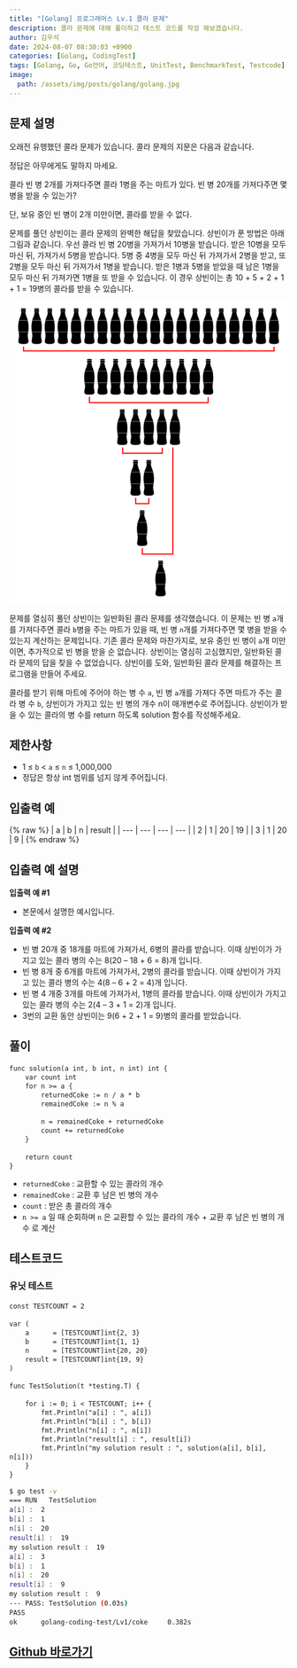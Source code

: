```yaml
---
title: "[Golang] 프로그래머스 Lv.1 콜라 문제"
description: 콜라 문제에 대해 풀이하고 테스트 코드를 작성 해보겠습니다.
author: 김우석
date: 2024-08-07 08:30:03 +0900
categories: [Golang, CodingTest]
tags: [Golang, Go, Go언어, 코딩테스트, UnitTest, BenchmarkTest, Testcode]
image:
  path: /assets/img/posts/golang/golang.jpg
---
```


## 문제 설명
오래전 유행했던 콜라 문제가 있습니다. 콜라 문제의 지문은 다음과 같습니다.

정답은 아무에게도 말하지 마세요.

콜라 빈 병 2개를 가져다주면 콜라 1병을 주는 마트가 있다. 빈 병 20개를 가져다주면 몇 병을 받을 수 있는가?

단, 보유 중인 빈 병이 2개 미만이면, 콜라를 받을 수 없다.

문제를 풀던 상빈이는 콜라 문제의 완벽한 해답을 찾았습니다. 상빈이가 푼 방법은 아래 그림과 같습니다. 우선 콜라 빈 병 20병을 가져가서 10병을 받습니다. 받은 10병을 모두 마신 뒤, 가져가서 5병을 받습니다. 5병 중 4병을 모두 마신 뒤 가져가서 2병을 받고, 또 2병을 모두 마신 뒤 가져가서 1병을 받습니다. 받은 1병과 5병을 받았을 때 남은 1병을 모두 마신 뒤 가져가면 1병을 또 받을 수 있습니다. 이 경우 상빈이는 총 10 + 5 + 2 + 1 + 1 = 19병의 콜라를 받을 수 있습니다.

![image](../../../../../assets/img/posts/golang/codingtest/golang-codingtest-coke/image1.png)

문제를 열심히 풀던 상빈이는 일반화된 콜라 문제를 생각했습니다. 이 문제는 빈 병 `a`개를 가져다주면 콜라 `b`병을 주는 마트가 있을 때, 빈 병 `n`개를 가져다주면 몇 병을 받을 수 있는지 계산하는 문제입니다. 기존 콜라 문제와 마찬가지로, 보유 중인 빈 병이 `a`개 미만이면, 추가적으로 빈 병을 받을 순 없습니다. 상빈이는 열심히 고심했지만, 일반화된 콜라 문제의 답을 찾을 수 없었습니다. 상빈이를 도와, 일반화된 콜라 문제를 해결하는 프로그램을 만들어 주세요.

콜라를 받기 위해 마트에 주어야 하는 병 수 `a`, 빈 병 `a`개를 가져다 주면 마트가 주는 콜라 병 수 `b`, 상빈이가 가지고 있는 빈 병의 개수 n이 매개변수로 주어집니다. 상빈이가 받을 수 있는 콜라의 병 수를 return 하도록 solution 함수를 작성해주세요.


## 제한사항
- 1 ≤ `b` < `a` ≤ `n` ≤ 1,000,000
- 정답은 항상 int 범위를 넘지 않게 주어집니다.


## 입출력 예
{% raw %}
| a | b | n | result |
| --- | --- | --- | --- |
| 2 | 1 | 20 | 19 |
| 3 | 1 | 20 | 9 |
{% endraw %}


## 입출력 예 설명
**입출력 예 #1**

- 본문에서 설명한 예시입니다.

**입출력 예 #2**

- 빈 병 20개 중 18개를 마트에 가져가서, 6병의 콜라를 받습니다. 이때 상빈이가 가지고 있는 콜라 병의 수는 8(20 – 18 + 6 = 8)개 입니다.
- 빈 병 8개 중 6개를 마트에 가져가서, 2병의 콜라를 받습니다. 이때 상빈이가 가지고 있는 콜라 병의 수는 4(8 – 6 + 2 = 4)개 입니다.
- 빈 병 4 개중 3개를 마트에 가져가서, 1병의 콜라를 받습니다. 이때 상빈이가 가지고 있는 콜라 병의 수는 2(4 – 3 + 1 = 2)개 입니다.
- 3번의 교환 동안 상빈이는 9(6 + 2 + 1 = 9)병의 콜라를 받았습니다.


## 풀이 
```golang
func solution(a int, b int, n int) int {
	var count int
	for n >= a {
		returnedCoke := n / a * b
		remainedCoke := n % a

		n = remainedCoke + returnedCoke
		count += returnedCoke
	}

	return count
}
```
- `returnedCoke` : 교환할 수 있는 콜라의 개수
- `remainedCoke` : 교환 후 남은 빈 병의 개수
- `count` : 받은 총 콜라의 개수
- `n >= a` 일 때 순회하며 `n` 은 교환할 수 있는 콜라의 개수 + 교환 후 남은 빈 병의 개수 로 계산


## 테스트코드
### 유닛 테스트
```golang
const TESTCOUNT = 2

var (
	a      = [TESTCOUNT]int{2, 3}
	b      = [TESTCOUNT]int{1, 1}
	n      = [TESTCOUNT]int{20, 20}
	result = [TESTCOUNT]int{19, 9}
)

func TestSolution(t *testing.T) {

	for i := 0; i < TESTCOUNT; i++ {
		fmt.Println("a[i] : ", a[i])
		fmt.Println("b[i] : ", b[i])
		fmt.Println("n[i] : ", n[i])
		fmt.Println("result[i] : ", result[i])
		fmt.Println("my solution result : ", solution(a[i], b[i], n[i]))
	}
}
```

```bash
$ go test -v
=== RUN   TestSolution
a[i] :  2
b[i] :  1
n[i] :  20
result[i] :  19
my solution result :  19
a[i] :  3
b[i] :  1
n[i] :  20
result[i] :  9
my solution result :  9
--- PASS: TestSolution (0.03s)
PASS
ok      golang-coding-test/Lv1/coke     0.382s
```

## [Github 바로가기](https://github.com/kr-goos/golang-coding-test/tree/master/programmers/Lv1/coke)